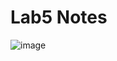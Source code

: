 # Lab5 Notes
![image](https://user-images.githubusercontent.com/119612451/205674726-ce58555f-7a96-4856-949a-a5cdfb2a2d17.png)
